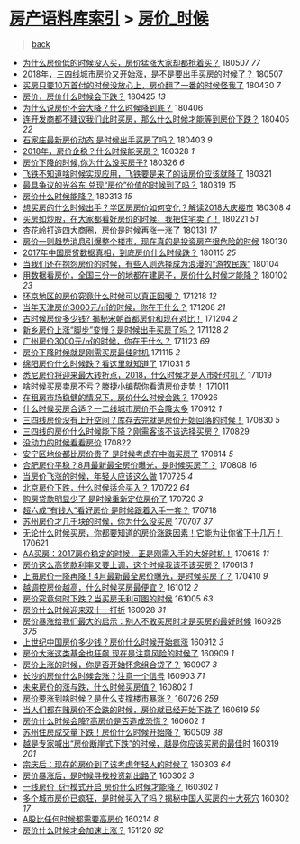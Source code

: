 [房产语料库索引](../../README.md)  > [房价_时候](房价_时候.md)
====
> [back](../README.md)

- [为什么房价低的时候没人买，房价猛涨大家却都抢着买？](http://jkwz.applinzi.com/ittc/7100436075417961488.html#%E4%B8%BA%E4%BB%80%E4%B9%88%E6%88%BF%E4%BB%B7%E4%BD%8E%E7%9A%84%E6%97%B6%E5%80%99%E6%B2%A1%E4%BA%BA%E4%B9%B0%EF%BC%8C%E6%88%BF%E4%BB%B7%E7%8C%9B%E6%B6%A8%E5%A4%A7%E5%AE%B6%E5%8D%B4%E9%83%BD%E6%8A%A2%E7%9D%80%E4%B9%B0%EF%BC%9F) 180507 *77* 
- [2018年，三四线城市房价又开始涨，是不是要出手买房的时候了？](http://jkwz.applinzi.com/ittc/7100290475493950470.html#2018%E5%B9%B4%EF%BC%8C%E4%B8%89%E5%9B%9B%E7%BA%BF%E5%9F%8E%E5%B8%82%E6%88%BF%E4%BB%B7%E5%8F%88%E5%BC%80%E5%A7%8B%E6%B6%A8%EF%BC%8C%E6%98%AF%E4%B8%8D%E6%98%AF%E8%A6%81%E5%87%BA%E6%89%8B%E4%B9%B0%E6%88%BF%E7%9A%84%E6%97%B6%E5%80%99%E4%BA%86%EF%BC%9F) 180507  
- [买房只要10万首付的时候没放心上，房价翻了一番的时候怪我了](http://jkwz.applinzi.com/ittc/7097449776083895306.html#%E4%B9%B0%E6%88%BF%E5%8F%AA%E8%A6%8110%E4%B8%87%E9%A6%96%E4%BB%98%E7%9A%84%E6%97%B6%E5%80%99%E6%B2%A1%E6%94%BE%E5%BF%83%E4%B8%8A%EF%BC%8C%E6%88%BF%E4%BB%B7%E7%BF%BB%E4%BA%86%E4%B8%80%E7%95%AA%E7%9A%84%E6%97%B6%E5%80%99%E6%80%AA%E6%88%91%E4%BA%86) 180430 *7* 
- [房价，房价什么时候会下跌？](http://jkwz.applinzi.com/ittc/7095688303519204369.html#%E6%88%BF%E4%BB%B7%EF%BC%8C%E6%88%BF%E4%BB%B7%E4%BB%80%E4%B9%88%E6%97%B6%E5%80%99%E4%BC%9A%E4%B8%8B%E8%B7%8C%EF%BC%9F) 180425 *13* 
- [为什么说房价不会大降？什么时候降到底？](http://jkwz.applinzi.com/ittc/7088783302293193738.html#%E4%B8%BA%E4%BB%80%E4%B9%88%E8%AF%B4%E6%88%BF%E4%BB%B7%E4%B8%8D%E4%BC%9A%E5%A4%A7%E9%99%8D%EF%BC%9F%E4%BB%80%E4%B9%88%E6%97%B6%E5%80%99%E9%99%8D%E5%88%B0%E5%BA%95%EF%BC%9F) 180406  
- [连开发商都不建议我们此时买房，那么什么时候才能等到房价下跌？](http://jkwz.applinzi.com/ittc/7088054512818586630.html#%E8%BF%9E%E5%BC%80%E5%8F%91%E5%95%86%E9%83%BD%E4%B8%8D%E5%BB%BA%E8%AE%AE%E6%88%91%E4%BB%AC%E6%AD%A4%E6%97%B6%E4%B9%B0%E6%88%BF%EF%BC%8C%E9%82%A3%E4%B9%88%E4%BB%80%E4%B9%88%E6%97%B6%E5%80%99%E6%89%8D%E8%83%BD%E7%AD%89%E5%88%B0%E6%88%BF%E4%BB%B7%E4%B8%8B%E8%B7%8C%EF%BC%9F) 180405 *22* 
- [石家庄最新房价动态 是时候出手买房了吗？](http://jkwz.applinzi.com/ittc/7087676448213304326.html#%E7%9F%B3%E5%AE%B6%E5%BA%84%E6%9C%80%E6%96%B0%E6%88%BF%E4%BB%B7%E5%8A%A8%E6%80%81+%E6%98%AF%E6%97%B6%E5%80%99%E5%87%BA%E6%89%8B%E4%B9%B0%E6%88%BF%E4%BA%86%E5%90%97%EF%BC%9F) 180403 *9* 
- [2018年，房价企稳？什么时候能买房？](http://jkwz.applinzi.com/ittc/7085500696210441223.html#2018%E5%B9%B4%EF%BC%8C%E6%88%BF%E4%BB%B7%E4%BC%81%E7%A8%B3%EF%BC%9F%E4%BB%80%E4%B9%88%E6%97%B6%E5%80%99%E8%83%BD%E4%B9%B0%E6%88%BF%EF%BC%9F) 180328 *1* 
- [房价下降的时候,你为什么没买房子?](http://jkwz.applinzi.com/ittc/7084843628373738502.html#%E6%88%BF%E4%BB%B7%E4%B8%8B%E9%99%8D%E7%9A%84%E6%97%B6%E5%80%99%2C%E4%BD%A0%E4%B8%BA%E4%BB%80%E4%B9%88%E6%B2%A1%E4%B9%B0%E6%88%BF%E5%AD%90%3F) 180326 *6* 
- [飞铁不知道啥时候实现应用，飞铁要是来了的话房价应该就降了](http://jkwz.applinzi.com/ittc/7083000702286955526.html#%E9%A3%9E%E9%93%81%E4%B8%8D%E7%9F%A5%E9%81%93%E5%95%A5%E6%97%B6%E5%80%99%E5%AE%9E%E7%8E%B0%E5%BA%94%E7%94%A8%EF%BC%8C%E9%A3%9E%E9%93%81%E8%A6%81%E6%98%AF%E6%9D%A5%E4%BA%86%E7%9A%84%E8%AF%9D%E6%88%BF%E4%BB%B7%E5%BA%94%E8%AF%A5%E5%B0%B1%E9%99%8D%E4%BA%86) 180321  
- [最具争议的光谷东 兑现“房价”价值的时候到了吗？](http://jkwz.applinzi.com/ittc/7082114527342887943.html#%E6%9C%80%E5%85%B7%E4%BA%89%E8%AE%AE%E7%9A%84%E5%85%89%E8%B0%B7%E4%B8%9C+%E5%85%91%E7%8E%B0%E2%80%9C%E6%88%BF%E4%BB%B7%E2%80%9D%E4%BB%B7%E5%80%BC%E7%9A%84%E6%97%B6%E5%80%99%E5%88%B0%E4%BA%86%E5%90%97%EF%BC%9F) 180319 *15* 
- [房价什么时候能降？](http://jkwz.applinzi.com/ittc/7079950871784064010.html#%E6%88%BF%E4%BB%B7%E4%BB%80%E4%B9%88%E6%97%B6%E5%80%99%E8%83%BD%E9%99%8D%EF%BC%9F) 180313 *15* 
- [想买房的什么时候出手？学区房房价如何变化？解读2018大庆楼市](http://jkwz.applinzi.com/ittc/7078100474807190544.html#%E6%83%B3%E4%B9%B0%E6%88%BF%E7%9A%84%E4%BB%80%E4%B9%88%E6%97%B6%E5%80%99%E5%87%BA%E6%89%8B%EF%BC%9F%E5%AD%A6%E5%8C%BA%E6%88%BF%E6%88%BF%E4%BB%B7%E5%A6%82%E4%BD%95%E5%8F%98%E5%8C%96%EF%BC%9F%E8%A7%A3%E8%AF%BB2018%E5%A4%A7%E5%BA%86%E6%A5%BC%E5%B8%82) 180308 *4* 
- [买房如炒股，在大家都看好房价的时候，我把住宅卖了！](http://jkwz.applinzi.com/ittc/7072672435138987024.html#%E4%B9%B0%E6%88%BF%E5%A6%82%E7%82%92%E8%82%A1%EF%BC%8C%E5%9C%A8%E5%A4%A7%E5%AE%B6%E9%83%BD%E7%9C%8B%E5%A5%BD%E6%88%BF%E4%BB%B7%E7%9A%84%E6%97%B6%E5%80%99%EF%BC%8C%E6%88%91%E6%8A%8A%E4%BD%8F%E5%AE%85%E5%8D%96%E4%BA%86%EF%BC%81) 180221 *51* 
- [杏花岭打造四大商圈，房价是时候再涨一涨了](http://jkwz.applinzi.com/ittc/7064744380357674001.html#%E6%9D%8F%E8%8A%B1%E5%B2%AD%E6%89%93%E9%80%A0%E5%9B%9B%E5%A4%A7%E5%95%86%E5%9C%88%EF%BC%8C%E6%88%BF%E4%BB%B7%E6%98%AF%E6%97%B6%E5%80%99%E5%86%8D%E6%B6%A8%E4%B8%80%E6%B6%A8%E4%BA%86) 180131 *17* 
- [房价一则趋势消息引爆整个楼市，现在真的是投资房产很危险的时候](http://jkwz.applinzi.com/ittc/7064344634312885264.html#%E6%88%BF%E4%BB%B7%E4%B8%80%E5%88%99%E8%B6%8B%E5%8A%BF%E6%B6%88%E6%81%AF%E5%BC%95%E7%88%86%E6%95%B4%E4%B8%AA%E6%A5%BC%E5%B8%82%EF%BC%8C%E7%8E%B0%E5%9C%A8%E7%9C%9F%E7%9A%84%E6%98%AF%E6%8A%95%E8%B5%84%E6%88%BF%E4%BA%A7%E5%BE%88%E5%8D%B1%E9%99%A9%E7%9A%84%E6%97%B6%E5%80%99) 180130  
- [2017年中国房贷数据真相，到底房价什么时候跌？](http://jkwz.applinzi.com/ittc/7058797902900495371.html#2017%E5%B9%B4%E4%B8%AD%E5%9B%BD%E6%88%BF%E8%B4%B7%E6%95%B0%E6%8D%AE%E7%9C%9F%E7%9B%B8%EF%BC%8C%E5%88%B0%E5%BA%95%E6%88%BF%E4%BB%B7%E4%BB%80%E4%B9%88%E6%97%B6%E5%80%99%E8%B7%8C%EF%BC%9F) 180115 *25* 
- [当我们还在抱怨房价的时候，有些人则选择成为浪漫的“游牧民族”](http://jkwz.applinzi.com/ittc/7054755924487439370.html#%E5%BD%93%E6%88%91%E4%BB%AC%E8%BF%98%E5%9C%A8%E6%8A%B1%E6%80%A8%E6%88%BF%E4%BB%B7%E7%9A%84%E6%97%B6%E5%80%99%EF%BC%8C%E6%9C%89%E4%BA%9B%E4%BA%BA%E5%88%99%E9%80%89%E6%8B%A9%E6%88%90%E4%B8%BA%E6%B5%AA%E6%BC%AB%E7%9A%84%E2%80%9C%E6%B8%B8%E7%89%A7%E6%B0%91%E6%97%8F%E2%80%9D) 180104  
- [用数据看房价，全国三分一的地都在建房子，房价什么时候才能降？](http://jkwz.applinzi.com/ittc/7053938483981190151.html#%E7%94%A8%E6%95%B0%E6%8D%AE%E7%9C%8B%E6%88%BF%E4%BB%B7%EF%BC%8C%E5%85%A8%E5%9B%BD%E4%B8%89%E5%88%86%E4%B8%80%E7%9A%84%E5%9C%B0%E9%83%BD%E5%9C%A8%E5%BB%BA%E6%88%BF%E5%AD%90%EF%BC%8C%E6%88%BF%E4%BB%B7%E4%BB%80%E4%B9%88%E6%97%B6%E5%80%99%E6%89%8D%E8%83%BD%E9%99%8D%EF%BC%9F) 180102 *23* 
- [环京地区的房价究竟什么时候可以真正回暖？](http://jkwz.applinzi.com/ittc/7048349145239127057.html#%E7%8E%AF%E4%BA%AC%E5%9C%B0%E5%8C%BA%E7%9A%84%E6%88%BF%E4%BB%B7%E7%A9%B6%E7%AB%9F%E4%BB%80%E4%B9%88%E6%97%B6%E5%80%99%E5%8F%AF%E4%BB%A5%E7%9C%9F%E6%AD%A3%E5%9B%9E%E6%9A%96%EF%BC%9F) 171218 *12* 
- [当年天津房价3000元/㎡的时候，你在干什么？](http://jkwz.applinzi.com/ittc/7044851654250202128.html#%E5%BD%93%E5%B9%B4%E5%A4%A9%E6%B4%A5%E6%88%BF%E4%BB%B73000%E5%85%83%2F%E3%8E%A1%E7%9A%84%E6%97%B6%E5%80%99%EF%BC%8C%E4%BD%A0%E5%9C%A8%E5%B9%B2%E4%BB%80%E4%B9%88%EF%BC%9F) 171208 *21* 
- [古时候房价多少钱? 揭秘宋朝首都房价和现在对比！](http://jkwz.applinzi.com/ittc/7043367694215152656.html#%E5%8F%A4%E6%97%B6%E5%80%99%E6%88%BF%E4%BB%B7%E5%A4%9A%E5%B0%91%E9%92%B1%3F+%E6%8F%AD%E7%A7%98%E5%AE%8B%E6%9C%9D%E9%A6%96%E9%83%BD%E6%88%BF%E4%BB%B7%E5%92%8C%E7%8E%B0%E5%9C%A8%E5%AF%B9%E6%AF%94%EF%BC%81) 171204 *2* 
- [新乡房价上涨“脚步”变慢？是时候出手买房了吗？](http://jkwz.applinzi.com/ittc/7040996601672238097.html#%E6%96%B0%E4%B9%A1%E6%88%BF%E4%BB%B7%E4%B8%8A%E6%B6%A8%E2%80%9C%E8%84%9A%E6%AD%A5%E2%80%9D%E5%8F%98%E6%85%A2%EF%BC%9F%E6%98%AF%E6%97%B6%E5%80%99%E5%87%BA%E6%89%8B%E4%B9%B0%E6%88%BF%E4%BA%86%E5%90%97%EF%BC%9F) 171128 *2* 
- [广州房价3000元/㎡的时候，你在干什么？](http://jkwz.applinzi.com/ittc/7039153709769032721.html#%E5%B9%BF%E5%B7%9E%E6%88%BF%E4%BB%B73000%E5%85%83%2F%E3%8E%A1%E7%9A%84%E6%97%B6%E5%80%99%EF%BC%8C%E4%BD%A0%E5%9C%A8%E5%B9%B2%E4%BB%80%E4%B9%88%EF%BC%9F) 171123 *69* 
- [房价下降时候就是刚需买房最佳时机](http://jkwz.applinzi.com/ittc/7036304080127919120.html#%E6%88%BF%E4%BB%B7%E4%B8%8B%E9%99%8D%E6%97%B6%E5%80%99%E5%B0%B1%E6%98%AF%E5%88%9A%E9%9C%80%E4%B9%B0%E6%88%BF%E6%9C%80%E4%BD%B3%E6%97%B6%E6%9C%BA) 171115 *2* 
- [绵阳房价什么时候跌？看这里就知道了](http://jkwz.applinzi.com/ittc/7030669611949884433.html#%E7%BB%B5%E9%98%B3%E6%88%BF%E4%BB%B7%E4%BB%80%E4%B9%88%E6%97%B6%E5%80%99%E8%B7%8C%EF%BC%9F%E7%9C%8B%E8%BF%99%E9%87%8C%E5%B0%B1%E7%9F%A5%E9%81%93%E4%BA%86) 171031 *6* 
- [悉尼房价将迎来最大转折点，2018，什么时候才是入市好时机？](http://jkwz.applinzi.com/ittc/7026155200182748176.html#%E6%82%89%E5%B0%BC%E6%88%BF%E4%BB%B7%E5%B0%86%E8%BF%8E%E6%9D%A5%E6%9C%80%E5%A4%A7%E8%BD%AC%E6%8A%98%E7%82%B9%EF%BC%8C2018%EF%BC%8C%E4%BB%80%E4%B9%88%E6%97%B6%E5%80%99%E6%89%8D%E6%98%AF%E5%85%A5%E5%B8%82%E5%A5%BD%E6%97%B6%E6%9C%BA%EF%BC%9F) 171019  
- [啥时候买房卖房不亏？滕捷小编帮你看清房价走势！](http://jkwz.applinzi.com/ittc/7023238621447062545.html#%E5%95%A5%E6%97%B6%E5%80%99%E4%B9%B0%E6%88%BF%E5%8D%96%E6%88%BF%E4%B8%8D%E4%BA%8F%EF%BC%9F%E6%BB%95%E6%8D%B7%E5%B0%8F%E7%BC%96%E5%B8%AE%E4%BD%A0%E7%9C%8B%E6%B8%85%E6%88%BF%E4%BB%B7%E8%B5%B0%E5%8A%BF%EF%BC%81) 171011  
- [在租房市场稳健的情况下，房价什么时候会跌？](http://jkwz.applinzi.com/ittc/7017553193146516496.html#%E5%9C%A8%E7%A7%9F%E6%88%BF%E5%B8%82%E5%9C%BA%E7%A8%B3%E5%81%A5%E7%9A%84%E6%83%85%E5%86%B5%E4%B8%8B%EF%BC%8C%E6%88%BF%E4%BB%B7%E4%BB%80%E4%B9%88%E6%97%B6%E5%80%99%E4%BC%9A%E8%B7%8C%EF%BC%9F) 170926  
- [什么时候买房合适？一二线城市房价不会降太多](http://jkwz.applinzi.com/ittc/7012564613684806673.html#%E4%BB%80%E4%B9%88%E6%97%B6%E5%80%99%E4%B9%B0%E6%88%BF%E5%90%88%E9%80%82%EF%BC%9F%E4%B8%80%E4%BA%8C%E7%BA%BF%E5%9F%8E%E5%B8%82%E6%88%BF%E4%BB%B7%E4%B8%8D%E4%BC%9A%E9%99%8D%E5%A4%AA%E5%A4%9A) 170912 *1* 
- [三四线房价没有上升空间？库存去完就是房价开始回落的时候！](http://jkwz.applinzi.com/ittc/7007521872508617745.html#%E4%B8%89%E5%9B%9B%E7%BA%BF%E6%88%BF%E4%BB%B7%E6%B2%A1%E6%9C%89%E4%B8%8A%E5%8D%87%E7%A9%BA%E9%97%B4%EF%BC%9F%E5%BA%93%E5%AD%98%E5%8E%BB%E5%AE%8C%E5%B0%B1%E6%98%AF%E6%88%BF%E4%BB%B7%E5%BC%80%E5%A7%8B%E5%9B%9E%E8%90%BD%E7%9A%84%E6%97%B6%E5%80%99%EF%BC%81) 170830 *5* 
- [三四线的房价什么时候能下降？刚需客该不该选择买房？](http://jkwz.applinzi.com/ittc/7007240579757638672.html#%E4%B8%89%E5%9B%9B%E7%BA%BF%E7%9A%84%E6%88%BF%E4%BB%B7%E4%BB%80%E4%B9%88%E6%97%B6%E5%80%99%E8%83%BD%E4%B8%8B%E9%99%8D%EF%BC%9F%E5%88%9A%E9%9C%80%E5%AE%A2%E8%AF%A5%E4%B8%8D%E8%AF%A5%E9%80%89%E6%8B%A9%E4%B9%B0%E6%88%BF%EF%BC%9F) 170829  
- [没动力的时候看看房价](http://jkwz.applinzi.com/ittc/7004735003072922641.html#%E6%B2%A1%E5%8A%A8%E5%8A%9B%E7%9A%84%E6%97%B6%E5%80%99%E7%9C%8B%E7%9C%8B%E6%88%BF%E4%BB%B7) 170822  
- [安宁区地价都比房价贵了 是时候考虑在中海买房了](http://jkwz.applinzi.com/ittc/7001727657350530064.html#%E5%AE%89%E5%AE%81%E5%8C%BA%E5%9C%B0%E4%BB%B7%E9%83%BD%E6%AF%94%E6%88%BF%E4%BB%B7%E8%B4%B5%E4%BA%86+%E6%98%AF%E6%97%B6%E5%80%99%E8%80%83%E8%99%91%E5%9C%A8%E4%B8%AD%E6%B5%B7%E4%B9%B0%E6%88%BF%E4%BA%86) 170814 *5* 
- [合肥房价平稳？8月最新最全房价曝光，是时候买房了？](http://jkwz.applinzi.com/ittc/6999495859337954320.html#%E5%90%88%E8%82%A5%E6%88%BF%E4%BB%B7%E5%B9%B3%E7%A8%B3%EF%BC%9F8%E6%9C%88%E6%9C%80%E6%96%B0%E6%9C%80%E5%85%A8%E6%88%BF%E4%BB%B7%E6%9B%9D%E5%85%89%EF%BC%8C%E6%98%AF%E6%97%B6%E5%80%99%E4%B9%B0%E6%88%BF%E4%BA%86%EF%BC%9F) 170808 *16* 
- [当房价飞涨的时候，年轻人应该这么做](http://jkwz.applinzi.com/ittc/6994350951291683856.html#%E5%BD%93%E6%88%BF%E4%BB%B7%E9%A3%9E%E6%B6%A8%E7%9A%84%E6%97%B6%E5%80%99%EF%BC%8C%E5%B9%B4%E8%BD%BB%E4%BA%BA%E5%BA%94%E8%AF%A5%E8%BF%99%E4%B9%88%E5%81%9A) 170725 *4* 
- [北京房价下跌，什么时候适合买入？](http://jkwz.applinzi.com/ittc/6993125808850600976.html#%E5%8C%97%E4%BA%AC%E6%88%BF%E4%BB%B7%E4%B8%8B%E8%B7%8C%EF%BC%8C%E4%BB%80%E4%B9%88%E6%97%B6%E5%80%99%E9%80%82%E5%90%88%E4%B9%B0%E5%85%A5%EF%BC%9F) 170722 *64* 
- [购房贷款明显少了 是时候重新定位房价了](http://jkwz.applinzi.com/ittc/6992318789830837264.html#%E8%B4%AD%E6%88%BF%E8%B4%B7%E6%AC%BE%E6%98%8E%E6%98%BE%E5%B0%91%E4%BA%86+%E6%98%AF%E6%97%B6%E5%80%99%E9%87%8D%E6%96%B0%E5%AE%9A%E4%BD%8D%E6%88%BF%E4%BB%B7%E4%BA%86) 170720 *3* 
- [超六成“有钱人”看好房价 是时候跟着入手一套？](http://jkwz.applinzi.com/ittc/6991566407639499793.html#%E8%B6%85%E5%85%AD%E6%88%90%E2%80%9C%E6%9C%89%E9%92%B1%E4%BA%BA%E2%80%9D%E7%9C%8B%E5%A5%BD%E6%88%BF%E4%BB%B7+%E6%98%AF%E6%97%B6%E5%80%99%E8%B7%9F%E7%9D%80%E5%85%A5%E6%89%8B%E4%B8%80%E5%A5%97%EF%BC%9F) 170718  
- [苏州房价才几千块的时候，你为什么没买房](http://jkwz.applinzi.com/ittc/6987586060069372933.html#%E8%8B%8F%E5%B7%9E%E6%88%BF%E4%BB%B7%E6%89%8D%E5%87%A0%E5%8D%83%E5%9D%97%E7%9A%84%E6%97%B6%E5%80%99%EF%BC%8C%E4%BD%A0%E4%B8%BA%E4%BB%80%E4%B9%88%E6%B2%A1%E4%B9%B0%E6%88%BF) 170707 *37* 
- [无论什么时候买房，你都要知道的房价涨跌因素！它能为让你省下十几万！](http://jkwz.applinzi.com/ittc/6980520648064369669.html#%E6%97%A0%E8%AE%BA%E4%BB%80%E4%B9%88%E6%97%B6%E5%80%99%E4%B9%B0%E6%88%BF%EF%BC%8C%E4%BD%A0%E9%83%BD%E8%A6%81%E7%9F%A5%E9%81%93%E7%9A%84%E6%88%BF%E4%BB%B7%E6%B6%A8%E8%B7%8C%E5%9B%A0%E7%B4%A0%EF%BC%81%E5%AE%83%E8%83%BD%E4%B8%BA%E8%AE%A9%E4%BD%A0%E7%9C%81%E4%B8%8B%E5%8D%81%E5%87%A0%E4%B8%87%EF%BC%81) 170621  
- [AA买房：2017房价稳定的时候，正是刚需入手的大好时机！](http://jkwz.applinzi.com/ittc/6980484674227799045.html#AA%E4%B9%B0%E6%88%BF%EF%BC%9A2017%E6%88%BF%E4%BB%B7%E7%A8%B3%E5%AE%9A%E7%9A%84%E6%97%B6%E5%80%99%EF%BC%8C%E6%AD%A3%E6%98%AF%E5%88%9A%E9%9C%80%E5%85%A5%E6%89%8B%E7%9A%84%E5%A4%A7%E5%A5%BD%E6%97%B6%E6%9C%BA%EF%BC%81) 170618 *11* 
- [房价这么高贷款利率又要上调，这个时候我该不该买房？](http://jkwz.applinzi.com/ittc/6978583352515757061.html#%E6%88%BF%E4%BB%B7%E8%BF%99%E4%B9%88%E9%AB%98%E8%B4%B7%E6%AC%BE%E5%88%A9%E7%8E%87%E5%8F%88%E8%A6%81%E4%B8%8A%E8%B0%83%EF%BC%8C%E8%BF%99%E4%B8%AA%E6%97%B6%E5%80%99%E6%88%91%E8%AF%A5%E4%B8%8D%E8%AF%A5%E4%B9%B0%E6%88%BF%EF%BC%9F) 170613 *1* 
- [上海房价一降再降！4月最新最全房价曝光，是时候买房了？](http://jkwz.applinzi.com/ittc/6954857267215205381.html#%E4%B8%8A%E6%B5%B7%E6%88%BF%E4%BB%B7%E4%B8%80%E9%99%8D%E5%86%8D%E9%99%8D%EF%BC%814%E6%9C%88%E6%9C%80%E6%96%B0%E6%9C%80%E5%85%A8%E6%88%BF%E4%BB%B7%E6%9B%9D%E5%85%89%EF%BC%8C%E6%98%AF%E6%97%B6%E5%80%99%E4%B9%B0%E6%88%BF%E4%BA%86%EF%BC%9F) 170410 *9* 
- [越调控房价越高，什么时候买房最便宜？](http://jkwz.applinzi.com/ittc/6888012753335223300.html#%E8%B6%8A%E8%B0%83%E6%8E%A7%E6%88%BF%E4%BB%B7%E8%B6%8A%E9%AB%98%EF%BC%8C%E4%BB%80%E4%B9%88%E6%97%B6%E5%80%99%E4%B9%B0%E6%88%BF%E6%9C%80%E4%BE%BF%E5%AE%9C%EF%BC%9F) 161012 *2* 
- [房价究竟何时下跌？当买房无利可图的时候](http://jkwz.applinzi.com/ittc/6885528132769022981.html#%E6%88%BF%E4%BB%B7%E7%A9%B6%E7%AB%9F%E4%BD%95%E6%97%B6%E4%B8%8B%E8%B7%8C%EF%BC%9F%E5%BD%93%E4%B9%B0%E6%88%BF%E6%97%A0%E5%88%A9%E5%8F%AF%E5%9B%BE%E7%9A%84%E6%97%B6%E5%80%99) 161005 *63* 
- [房价什么时候迎来双十一打折](http://jkwz.applinzi.com/ittc/6882958373745591300.html#%E6%88%BF%E4%BB%B7%E4%BB%80%E4%B9%88%E6%97%B6%E5%80%99%E8%BF%8E%E6%9D%A5%E5%8F%8C%E5%8D%81%E4%B8%80%E6%89%93%E6%8A%98) 160928 *31* 
- [房价暴涨给我们最大的启示：别人不敢买房时才是买房的最好时候](http://jkwz.applinzi.com/ittc/6882861528092509189.html#%E6%88%BF%E4%BB%B7%E6%9A%B4%E6%B6%A8%E7%BB%99%E6%88%91%E4%BB%AC%E6%9C%80%E5%A4%A7%E7%9A%84%E5%90%AF%E7%A4%BA%EF%BC%9A%E5%88%AB%E4%BA%BA%E4%B8%8D%E6%95%A2%E4%B9%B0%E6%88%BF%E6%97%B6%E6%89%8D%E6%98%AF%E4%B9%B0%E6%88%BF%E7%9A%84%E6%9C%80%E5%A5%BD%E6%97%B6%E5%80%99) 160928 *375* 
- [上世纪中国房价多少钱？房价什么时候开始疯涨](http://jkwz.applinzi.com/ittc/6877044755220923397.html#%E4%B8%8A%E4%B8%96%E7%BA%AA%E4%B8%AD%E5%9B%BD%E6%88%BF%E4%BB%B7%E5%A4%9A%E5%B0%91%E9%92%B1%EF%BC%9F%E6%88%BF%E4%BB%B7%E4%BB%80%E4%B9%88%E6%97%B6%E5%80%99%E5%BC%80%E5%A7%8B%E7%96%AF%E6%B6%A8) 160912 *3* 
- [房价大涨这类基金也狂飙 现在是注意风险的时候了](http://jkwz.applinzi.com/ittc/6875818884061463557.html#%E6%88%BF%E4%BB%B7%E5%A4%A7%E6%B6%A8%E8%BF%99%E7%B1%BB%E5%9F%BA%E9%87%91%E4%B9%9F%E7%8B%82%E9%A3%99+%E7%8E%B0%E5%9C%A8%E6%98%AF%E6%B3%A8%E6%84%8F%E9%A3%8E%E9%99%A9%E7%9A%84%E6%97%B6%E5%80%99%E4%BA%86) 160909 *1* 
- [房价上涨的时候，你是否开始怀念组合贷了？](http://jkwz.applinzi.com/ittc/6875085401475269637.html#%E6%88%BF%E4%BB%B7%E4%B8%8A%E6%B6%A8%E7%9A%84%E6%97%B6%E5%80%99%EF%BC%8C%E4%BD%A0%E6%98%AF%E5%90%A6%E5%BC%80%E5%A7%8B%E6%80%80%E5%BF%B5%E7%BB%84%E5%90%88%E8%B4%B7%E4%BA%86%EF%BC%9F) 160907 *3* 
- [长沙的房价什么时候会涨？注意一个信号](http://jkwz.applinzi.com/ittc/6873725156798759941.html#%E9%95%BF%E6%B2%99%E7%9A%84%E6%88%BF%E4%BB%B7%E4%BB%80%E4%B9%88%E6%97%B6%E5%80%99%E4%BC%9A%E6%B6%A8%EF%BC%9F%E6%B3%A8%E6%84%8F%E4%B8%80%E4%B8%AA%E4%BF%A1%E5%8F%B7) 160903 *71* 
- [未来房价的涨与跌，什么时候买房值？](http://jkwz.applinzi.com/ittc/6861796998126240772.html#%E6%9C%AA%E6%9D%A5%E6%88%BF%E4%BB%B7%E7%9A%84%E6%B6%A8%E4%B8%8E%E8%B7%8C%EF%BC%8C%E4%BB%80%E4%B9%88%E6%97%B6%E5%80%99%E4%B9%B0%E6%88%BF%E5%80%BC%EF%BC%9F) 160802 *1* 
- [房价要涨到啥时候？是什么支撑楼市暴涨？](http://jkwz.applinzi.com/ittc/6859109150742807557.html#%E6%88%BF%E4%BB%B7%E8%A6%81%E6%B6%A8%E5%88%B0%E5%95%A5%E6%97%B6%E5%80%99%EF%BC%9F%E6%98%AF%E4%BB%80%E4%B9%88%E6%94%AF%E6%92%91%E6%A5%BC%E5%B8%82%E6%9A%B4%E6%B6%A8%EF%BC%9F) 160726 *259* 
- [当人们都在赌房价不会跌的时候，房价就已经开始下跌了](http://jkwz.applinzi.com/ittc/6845048650249798661.html#%E5%BD%93%E4%BA%BA%E4%BB%AC%E9%83%BD%E5%9C%A8%E8%B5%8C%E6%88%BF%E4%BB%B7%E4%B8%8D%E4%BC%9A%E8%B7%8C%E7%9A%84%E6%97%B6%E5%80%99%EF%BC%8C%E6%88%BF%E4%BB%B7%E5%B0%B1%E5%B7%B2%E7%BB%8F%E5%BC%80%E5%A7%8B%E4%B8%8B%E8%B7%8C%E4%BA%86) 160619 *59* 
- [房价什么时候会降?高房价是否造成恐慌？](http://jkwz.applinzi.com/ittc/6839173612988531717.html#%E6%88%BF%E4%BB%B7%E4%BB%80%E4%B9%88%E6%97%B6%E5%80%99%E4%BC%9A%E9%99%8D%3F%E9%AB%98%E6%88%BF%E4%BB%B7%E6%98%AF%E5%90%A6%E9%80%A0%E6%88%90%E6%81%90%E6%85%8C%EF%BC%9F) 160602 *1* 
- [苏州住房成交量下跌！房价什么时候开始降？](http://jkwz.applinzi.com/ittc/6830332211928499204.html#%E8%8B%8F%E5%B7%9E%E4%BD%8F%E6%88%BF%E6%88%90%E4%BA%A4%E9%87%8F%E4%B8%8B%E8%B7%8C%EF%BC%81%E6%88%BF%E4%BB%B7%E4%BB%80%E4%B9%88%E6%97%B6%E5%80%99%E5%BC%80%E5%A7%8B%E9%99%8D%EF%BC%9F) 160509 *38* 
- [越是专家喊出“房价断崖式下跌”的时候，越是你应该买房的最佳时](http://jkwz.applinzi.com/ittc/6811411237267047428.html#%E8%B6%8A%E6%98%AF%E4%B8%93%E5%AE%B6%E5%96%8A%E5%87%BA%E2%80%9C%E6%88%BF%E4%BB%B7%E6%96%AD%E5%B4%96%E5%BC%8F%E4%B8%8B%E8%B7%8C%E2%80%9D%E7%9A%84%E6%97%B6%E5%80%99%EF%BC%8C%E8%B6%8A%E6%98%AF%E4%BD%A0%E5%BA%94%E8%AF%A5%E4%B9%B0%E6%88%BF%E7%9A%84%E6%9C%80%E4%BD%B3%E6%97%B6) 160319 *201* 
- [宗庆后：现在的房价到了该考虑年轻人的时候了](http://jkwz.applinzi.com/ittc/6805317934964540420.html#%E5%AE%97%E5%BA%86%E5%90%8E%EF%BC%9A%E7%8E%B0%E5%9C%A8%E7%9A%84%E6%88%BF%E4%BB%B7%E5%88%B0%E4%BA%86%E8%AF%A5%E8%80%83%E8%99%91%E5%B9%B4%E8%BD%BB%E4%BA%BA%E7%9A%84%E6%97%B6%E5%80%99%E4%BA%86) 160303 *64* 
- [房价暴涨后，是时候寻找投资新出路了](http://jkwz.applinzi.com/ittc/6805061366004057092.html#%E6%88%BF%E4%BB%B7%E6%9A%B4%E6%B6%A8%E5%90%8E%EF%BC%8C%E6%98%AF%E6%97%B6%E5%80%99%E5%AF%BB%E6%89%BE%E6%8A%95%E8%B5%84%E6%96%B0%E5%87%BA%E8%B7%AF%E4%BA%86) 160302 *3* 
- [一线房价飞行模式开启 房价什么时候才能降？](http://jkwz.applinzi.com/ittc/6804945825583072261.html#%E4%B8%80%E7%BA%BF%E6%88%BF%E4%BB%B7%E9%A3%9E%E8%A1%8C%E6%A8%A1%E5%BC%8F%E5%BC%80%E5%90%AF+%E6%88%BF%E4%BB%B7%E4%BB%80%E4%B9%88%E6%97%B6%E5%80%99%E6%89%8D%E8%83%BD%E9%99%8D%EF%BC%9F) 160302 *1* 
- [多个城市房价已疯狂，是时候买入了吗？揭秘中国人买房的十大死穴](http://jkwz.applinzi.com/ittc/6804942284931990533.html#%E5%A4%9A%E4%B8%AA%E5%9F%8E%E5%B8%82%E6%88%BF%E4%BB%B7%E5%B7%B2%E7%96%AF%E7%8B%82%EF%BC%8C%E6%98%AF%E6%97%B6%E5%80%99%E4%B9%B0%E5%85%A5%E4%BA%86%E5%90%97%EF%BC%9F%E6%8F%AD%E7%A7%98%E4%B8%AD%E5%9B%BD%E4%BA%BA%E4%B9%B0%E6%88%BF%E7%9A%84%E5%8D%81%E5%A4%A7%E6%AD%BB%E7%A9%B4) 160302 *17* 
- [A股比任何时候都需要高房价](http://jkwz.applinzi.com/ittc/6798577996554306565.html#A%E8%82%A1%E6%AF%94%E4%BB%BB%E4%BD%95%E6%97%B6%E5%80%99%E9%83%BD%E9%9C%80%E8%A6%81%E9%AB%98%E6%88%BF%E4%BB%B7) 160214 *8* 
- [房价什么时候才会加速上涨？](http://jkwz.applinzi.com/ittc/6766758979774710788.html#%E6%88%BF%E4%BB%B7%E4%BB%80%E4%B9%88%E6%97%B6%E5%80%99%E6%89%8D%E4%BC%9A%E5%8A%A0%E9%80%9F%E4%B8%8A%E6%B6%A8%EF%BC%9F) 151120 *92* 
